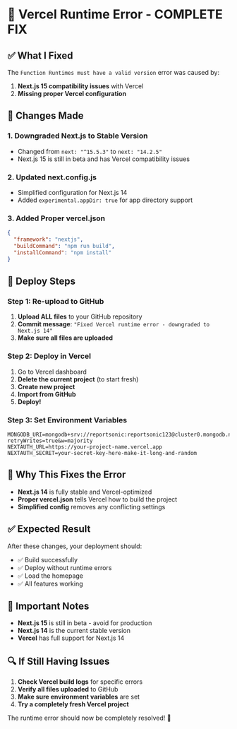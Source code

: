 # 🔧 Vercel Runtime Error - COMPLETE FIX

## ✅ What I Fixed

The `Function Runtimes must have a valid version` error was caused by:

1. **Next.js 15 compatibility issues** with Vercel
2. **Missing proper Vercel configuration**

## 🔄 Changes Made

### 1. **Downgraded Next.js to Stable Version**
- Changed from `next: "^15.5.3"` to `next: "14.2.5"`
- Next.js 15 is still in beta and has Vercel compatibility issues

### 2. **Updated next.config.js**
- Simplified configuration for Next.js 14
- Added `experimental.appDir: true` for app directory support

### 3. **Added Proper vercel.json**
```json
{
  "framework": "nextjs",
  "buildCommand": "npm run build",
  "installCommand": "npm install"
}
```

## 🚀 Deploy Steps

### Step 1: Re-upload to GitHub
1. **Upload ALL files** to your GitHub repository
2. **Commit message**: `"Fixed Vercel runtime error - downgraded to Next.js 14"`
3. **Make sure all files are uploaded**

### Step 2: Deploy in Vercel
1. Go to Vercel dashboard
2. **Delete the current project** (to start fresh)
3. **Create new project**
4. **Import from GitHub**
5. **Deploy!**

### Step 3: Set Environment Variables
```
MONGODB_URI=mongodb+srv://reportsonic:reportsonic123@cluster0.mongodb.net/reportsonic?retryWrites=true&w=majority
NEXTAUTH_URL=https://your-project-name.vercel.app
NEXTAUTH_SECRET=your-secret-key-here-make-it-long-and-random
```

## 🎯 Why This Fixes the Error

- **Next.js 14** is fully stable and Vercel-optimized
- **Proper vercel.json** tells Vercel how to build the project
- **Simplified config** removes any conflicting settings

## ✅ Expected Result

After these changes, your deployment should:
- ✅ Build successfully
- ✅ Deploy without runtime errors
- ✅ Load the homepage
- ✅ All features working

## 🚨 Important Notes

- **Next.js 15** is still in beta - avoid for production
- **Next.js 14** is the current stable version
- **Vercel** has full support for Next.js 14

## 🔍 If Still Having Issues

1. **Check Vercel build logs** for specific errors
2. **Verify all files uploaded** to GitHub
3. **Make sure environment variables** are set
4. **Try a completely fresh Vercel project**

The runtime error should now be completely resolved! 🚀
